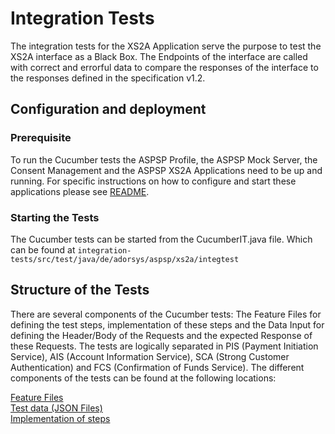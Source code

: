 #  Integration Tests

The integration tests for the XS2A Application serve the purpose to test the XS2A interface as a Black Box. The Endpoints 
of the interface are called with correct and errorful data to compare the responses of the interface to the
responses defined in the specification v1.2.


## Configuration and deployment

### Prerequisite
To run the Cucumber tests the ASPSP Profile, the ASPSP Mock Server, the Consent Management and the ASPSP XS2A Applications
need to be up and running. For specific instructions on how to configure and start these applications please see 
[README](../README.md).

### Starting the Tests
The Cucumber tests can be started from the CucumberIT.java file. 
Which can be found at `integration-tests/src/test/java/de/adorsys/aspsp/xs2a/integtest`

## Structure of the Tests

There are several components of the Cucumber tests: The Feature Files for defining the test steps, implementation of these 
steps and the Data Input for defining the Header/Body of the Requests and the expected Response of these Requests. 
The tests are logically separated in PIS (Payment Initiation Service), AIS (Account Information Service), 
SCA (Strong Customer Authentication) and FCS (Confirmation of Funds Service). The different components of the tests can 
be found at the following locations:

[Feature Files](/src/test/resources/features)  
[Test data (JSON Files)](/src/test/resources/data-input)  
[Implementation of steps](/src/test/java/de/adorsys/aspsp/xs2a/integtest/stepdefinitions/pis) 

